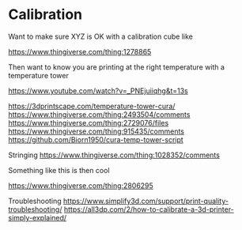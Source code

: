 # Calibration

Want to make sure XYZ is OK with a calibration cube like

https://www.thingiverse.com/thing:1278865

Then want to know you are printing at the right temperature with a temperature tower

https://www.youtube.com/watch?v=_PNEjuiiqhg&t=13s

https://3dprintscape.com/temperature-tower-cura/
https://www.thingiverse.com/thing:2493504/comments
https://www.thingiverse.com/thing:2729076/files
https://www.thingiverse.com/thing:915435/comments
https://github.com/Biorn1950/cura-temp-tower-script

Stringing
https://www.thingiverse.com/thing:1028352/comments



Something like this is then cool

https://www.thingiverse.com/thing:2806295

Troubleshooting
https://www.simplify3d.com/support/print-quality-troubleshooting/
https://all3dp.com/2/how-to-calibrate-a-3d-printer-simply-explained/

















